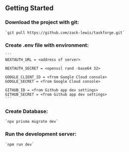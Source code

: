 ## Getting Started

### Download the project with git:

    `git pull https://github.com/zack-lewis/taskforge.git`

### Create .env file with environment:

    ```
    NEXTAUTH_URL = <address of server>

    NEXTAUTH_SECRET = <openssl rand -base64 32>

    GOOGLE_CLIENT_ID = <from Google Cloud console>
    GOOGLE_SECRET = <from Google Cloud console>

    GITHUB_ID = <from Github app dev settings>
    GITHUB_SECRET = <from Github app dev settings>
    ```

### Create Database:

    `npx prisma migrate dev`

### Run the development server:

    `npm run dev`
